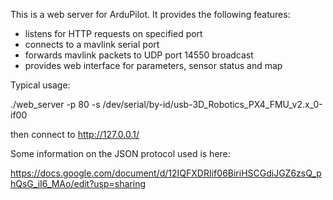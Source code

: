 This is a web server for ArduPilot. It provides the following
features:

 - listens for HTTP requests on specified port
 - connects to a mavlink serial port
 - forwards mavlink packets to UDP port 14550 broadcast
 - provides web interface for parameters, sensor status and map

Typical usage:

  ./web_server -p 80 -s /dev/serial/by-id/usb-3D_Robotics_PX4_FMU_v2.x_0-if00
  
then connect to http://127.0.0.1/

Some information on the JSON protocol used is here:

 https://docs.google.com/document/d/12IQFXDRIif06BiriHSCGdiJGZ6zsQ_phQsG_iI6_MAo/edit?usp=sharing
 
